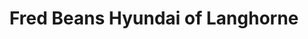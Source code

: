---
title: "Fred Beans Hyundai of Langhorne"
url: /langhorne/fred-beans-hyundai-of-langhorne/
shop: Autohaus
---